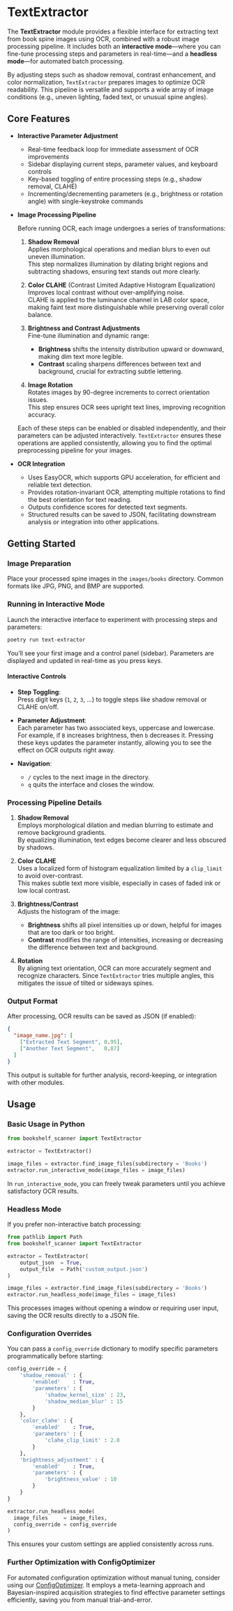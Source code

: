 # TextExtractor

The **TextExtractor** module provides a flexible interface for extracting text from book spine images using OCR, combined with a robust image processing pipeline. It includes both an **interactive mode**—where you can fine-tune processing steps and parameters in real-time—and a **headless mode**—for automated batch processing.

By adjusting steps such as shadow removal, contrast enhancement, and color normalization, `TextExtractor` prepares images to optimize OCR readability. This pipeline is versatile and supports a wide array of image conditions (e.g., uneven lighting, faded text, or unusual spine angles).

## Core Features

- **Interactive Parameter Adjustment**

  - Real-time feedback loop for immediate assessment of OCR improvements
  - Sidebar displaying current steps, parameter values, and keyboard controls
  - Key-based toggling of entire processing steps (e.g., shadow removal, CLAHE)
  - Incrementing/decrementing parameters (e.g., brightness or rotation angle) with single-keystroke commands

- **Image Processing Pipeline**

  Before running OCR, each image undergoes a series of transformations:
  
  1. **Shadow Removal**  
     Applies morphological operations and median blurs to even out uneven illumination.  
     This step normalizes illumination by dilating bright regions and subtracting shadows, ensuring text stands out more clearly.
  
  2. **Color CLAHE** (Contrast Limited Adaptive Histogram Equalization)  
     Improves local contrast without over-amplifying noise.  
     CLAHE is applied to the luminance channel in LAB color space, making faint text more distinguishable while preserving overall color balance.
  
  3. **Brightness and Contrast Adjustments**  
     Fine-tune illumination and dynamic range:  
     - **Brightness** shifts the intensity distribution upward or downward, making dim text more legible.  
     - **Contrast** scaling sharpens differences between text and background, crucial for extracting subtle lettering.
  
  4. **Image Rotation**  
     Rotates images by 90-degree increments to correct orientation issues.  
     This step ensures OCR sees upright text lines, improving recognition accuracy.

  Each of these steps can be enabled or disabled independently, and their parameters can be adjusted interactively. `TextExtractor` ensures these operations are applied consistently, allowing you to find the optimal preprocessing pipeline for your images.

- **OCR Integration**

  - Uses EasyOCR, which supports GPU acceleration, for efficient and reliable text detection.
  - Provides rotation-invariant OCR, attempting multiple rotations to find the best orientation for text reading.
  - Outputs confidence scores for detected text segments.
  - Structured results can be saved to JSON, facilitating downstream analysis or integration into other applications.

## Getting Started

### Image Preparation

Place your processed spine images in the `images/books` directory. Common formats like JPG, PNG, and BMP are supported.

### Running in Interactive Mode

Launch the interactive interface to experiment with processing steps and parameters:

```bash
poetry run text-extractor
```

You’ll see your first image and a control panel (sidebar). Parameters are displayed and updated in real-time as you press keys.

#### Interactive Controls

- **Step Toggling**:  
  Press digit keys (`1`, `2`, `3`, ...) to toggle steps like shadow removal or CLAHE on/off.
  
- **Parameter Adjustment**:  
  Each parameter has two associated keys, uppercase and lowercase.  
  For example, if `B` increases brightness, then `b` decreases it. Pressing these keys updates the parameter instantly, allowing you to see the effect on OCR outputs right away.

- **Navigation**:
  - `/` cycles to the next image in the directory.
  - `q` quits the interface and closes the window.

### Processing Pipeline Details

1. **Shadow Removal**  
   Employs morphological dilation and median blurring to estimate and remove background gradients.  
   By equalizing illumination, text edges become clearer and less obscured by shadows.

2. **Color CLAHE**  
   Uses a localized form of histogram equalization limited by a `clip_limit` to avoid over-contrast.  
   This makes subtle text more visible, especially in cases of faded ink or low local contrast.

3. **Brightness/Contrast**  
   Adjusts the histogram of the image:  
   - **Brightness** shifts all pixel intensities up or down, helpful for images that are too dark or too bright.  
   - **Contrast** modifies the range of intensities, increasing or decreasing the difference between text and background.

4. **Rotation**  
   By aligning text orientation, OCR can more accurately segment and recognize characters. Since `TextExtractor` tries multiple angles, this mitigates the issue of tilted or sideways spines.

### Output Format

After processing, OCR results can be saved as JSON (if enabled):

```json
{
  "image_name.jpg": [
    ["Extracted Text Segment", 0.95],
    ["Another Text Segment",   0.87]
  ]
}
```

This output is suitable for further analysis, record-keeping, or integration with other modules.

## Usage

### Basic Usage in Python

```python
from bookshelf_scanner import TextExtractor

extractor = TextExtractor()

image_files = extractor.find_image_files(subdirectory = 'Books')
extractor.run_interactive_mode(image_files = image_files)
```

In `run_interactive_mode`, you can freely tweak parameters until you achieve satisfactory OCR results.

### Headless Mode

If you prefer non-interactive batch processing:

```python
from pathlib import Path
from bookshelf_scanner import TextExtractor

extractor = TextExtractor(
    output_json  = True,
    output_file  = Path('custom_output.json')
)

image_files = extractor.find_image_files(subdirectory = 'Books')
extractor.run_headless_mode(image_files = image_files)
```

This processes images without opening a window or requiring user input, saving the OCR results directly to a JSON file.

### Configuration Overrides

You can pass a `config_override` dictionary to modify specific parameters programmatically before starting:

```python
config_override = {
    'shadow_removal' : {
        'enabled'    : True,
        'parameters' : {
            'shadow_kernel_size' : 23,
            'shadow_median_blur' : 15
        }
    },
    'color_clahe' : {
        'enabled'    : True,
        'parameters' : {
            'clahe_clip_limit' : 2.0
        }
    },
    'brightness_adjustment' : {
        'enabled'    : True,
        'parameters' : {
            'brightness_value' : 10
        }
    }
}

extractor.run_headless_mode(
  image_files     = image_files,
  config_override = config_override
)
```

This ensures your custom settings are applied consistently across runs.

### Further Optimization with ConfigOptimizer

For automated configuration optimization without manual tuning, consider using our [ConfigOptimizer](../config_optimizer/README.md). It employs a meta-learning approach and Bayesian-inspired acquisition strategies to find effective parameter settings efficiently, saving you from manual trial-and-error.